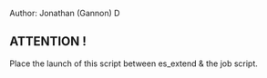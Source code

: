 Author: Jonathan (Gannon) D

## ATTENTION ! 
Place the launch of this script between es_extend & the job script.